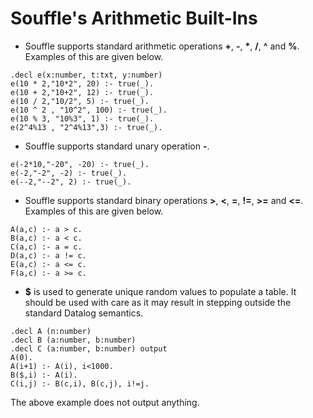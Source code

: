 # Souffle's Arithmetic Built-Ins


* Souffle supports standard arithmetic operations **+**, **-**, **&#42;**, **&#47;**, **&#94;** and **&#37;**. Examples of this are given below.
```
.decl e(x:number, t:txt, y:number)
e(10 * 2,"10*2", 20) :- true(_). 
e(10 + 2,"10+2", 12) :- true(_). 
e(10 / 2,"10/2", 5) :- true(_).
e(10 ^ 2 , "10^2", 100) :- true(_).
e(10 % 3, "10%3", 1) :- true(_).
e(2^4%13 , "2^4%13",3) :- true(_).
```

* Souffle supports standard unary operation **-**.
```
e(-2*10,"-20", -20) :- true(_).
e(-2,"-2", -2) :- true(_).
e(--2,"--2", 2) :- true(_).
```

* Souffle supports standard binary operations **&#62;**, **&#60;**, **&#61;**, **&#33;&#61;**, **&#62;&#61;** and **&#60;&#61;**. Examples of this are given below.
```
A(a,c) :- a > c.
B(a,c) :- a < c.
C(a,c) :- a = c.
D(a,c) :- a != c.
E(a,c) :- a <= c.
F(a,c) :- a >= c.
```

* **&#36;** is used to generate unique random values to populate a table. It should be used with care as it may result in stepping outside the standard Datalog semantics.
```
.decl A (n:number)
.decl B (a:number, b:number)
.decl C (a:number, b:number) output
A(0).
A(i+1) :- A(i), i<1000.		
B($,i) :- A(i).		
C(i,j) :- B(c,i), B(c,j), i!=j.
```
The above example does not output anything.